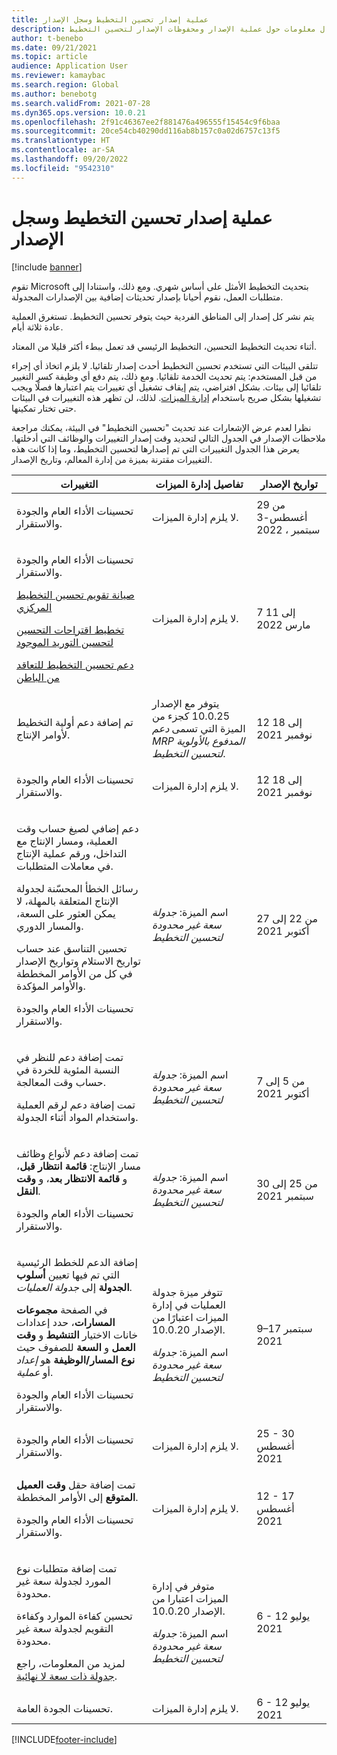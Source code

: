 ```yaml
---
title: عملية إصدار تحسين التخطيط وسجل الإصدار
description: يوفر هذا المقال معلومات حول عملية الإصدار ومحفوظات الإصدار لتحسين التخطيط.
author: t-benebo
ms.date: 09/21/2021
ms.topic: article
audience: Application User
ms.reviewer: kamaybac
ms.search.region: Global
ms.author: benebotg
ms.search.validFrom: 2021-07-28
ms.dyn365.ops.version: 10.0.21
ms.openlocfilehash: 2f91c46367ee2f881476a496555f15454c9f6baa
ms.sourcegitcommit: 20ce54cb40290dd116ab8b157c0a02d6757c13f5
ms.translationtype: HT
ms.contentlocale: ar-SA
ms.lasthandoff: 09/20/2022
ms.locfileid: "9542310"
---
```

# <a name="planning-optimization-release-process-and-release-history"></a>عملية إصدار تحسين التخطيط وسجل الإصدار

[!include [banner](../../includes/banner.md)]

تقوم Microsoft بتحديث التخطيط الأمثل على أساس شهري. ومع ذلك، واستنادا إلى متطلبات العمل، نقوم أحيانا بإصدار تحديثات إضافية بين الإصدارات المجدولة.

يتم نشر كل إصدار إلى المناطق الفردية حيث يتوفر تحسين التخطيط. تستغرق العملية عادة ثلاثة أيام.

أثناء تحديث التخطيط التحسين، التخطيط الرئيسي قد تعمل ببطء أكثر قليلا من المعتاد.

تتلقى البيئات التي تستخدم تحسين التخطيط أحدث إصدار تلقائيا. لا يلزم اتخاذ أي إجراء من قبل المستخدم: يتم تحديث الخدمة تلقائيا. ومع ذلك، يتم دفع أي وظيفة كسر التغيير تلقائيا إلى بيئات. بشكل افتراضي، يتم إيقاف تشغيل أي تغييرات يتم اعتبارها فصلًا ويجب تشغيلها بشكل صريح باستخدام [إدارة الميزات](../../../fin-ops-core/fin-ops/get-started/feature-management/feature-management-overview.md). لذلك، لن تظهر هذه التغييرات في البيئات حتى تختار تمكينها.

نظرا لعدم عرض الإشعارات عند تحديث "تحسين التخطيط" في البيئة، يمكنك مراجعة ملاحظات الإصدار في الجدول التالي لتحديد وقت إصدار التغييرات والوظائف التي أدخلتها. يعرض هذا الجدول التغييرات التي تم إصدارها لتحسين التخطيط، وما إذا كانت هذه التغييرات مقترنة بميزة من إدارة المعالم، وتاريخ الإصدار.

<!-- KFM: Add this? [Use batch disposition codes to mark batches as available or unavailable](../../inventory/batch-disposition-codes.md) --> 

| التغييرات | تفاصيل إدارة الميزات | تواريخ الإصدار |
|---|---|---|
| <p>تحسينات الأداء العام والجودة والاستقرار. | لا يلزم إدارة الميزات. | من 29 أغسطس-3 سبتمبر ، 2022 |
| <p>تحسينات الأداء العام والجودة والاستقرار.<p>[صيانة تقويم تحسين التخطيط المركزي](../supply-chain-calendars-master-planning.md)<p>[تخطيط اقتراحات التحسين لتحسين التوريد الموجود](../action-messages.md)<p>[دعم تحسين التخطيط للتعاقد من الباطن‬‏‫](../../production-control/manage-subcontract-work-production.md) | لا يلزم إدارة الميزات. | 7 إلى 11 مارس 2022 |
| <p>تم إضافة دعم أولية التخطيط لأوامر الإنتاج. | يتوفر مع الإصدار 10.0.25 كجزء من الميزة التي تسمى *دعم MRP المدفوع بالأولوية لتحسين التخطيط‬*. | 12 إلى 18 نوفمبر 2021 |
| <p>تحسينات الأداء العام والجودة والاستقرار. | لا يلزم إدارة الميزات. | 12 إلى 18 نوفمبر 2021 |
| <p>دعم إضافي لصيغ حساب وقت العملية، ومسار الإنتاج مع التداخل، ورقم عملية الإنتاج في معاملات المتطلبات.</p><p>رسائل الخطأ المحسّنة لجدولة الإنتاج المتعلقة بالمهلة، لا يمكن العثور على السعة، والمسار الدوري.</p><p>تحسين التناسق عند حساب تواريخ الاستلام وتواريخ الإصدار في كل من الأوامر المخططة والأوامر المؤكدة.</p><p>تحسينات الأداء العام والجودة والاستقرار. | اسم الميزة: *جدولة سعة غير محدودة لتحسين التخطيط* | من 22 إلى 27 أكتوبر 2021 |
| <p>تمت إضافة دعم للنظر في النسبة المئوية للخردة في حساب وقت المعالجة.</p><p>تمت إضافة دعم لرقم العملية واستخدام المواد أثناء الجدولة. | اسم الميزة: *جدولة سعة غير محدودة لتحسين التخطيط* | من 5 إلى 7 أكتوبر 2021 |
| <p>تمت إضافة دعم لأنواع وظائف مسار الإنتاج: **قائمة انتظار قبل**، و **قائمة الانتظار بعد**، و **وقت النقل**.</p><p>تحسينات الأداء العام والجودة والاستقرار. | اسم الميزة: *جدولة سعة غير محدودة لتحسين التخطيط* | من 25 إلى 30 سبتمبر 2021 |
| <p>إضافة الدعم للخطط الرئيسية التي تم فيها تعيين **أسلوب الجدولة** إلى *جدولة العمليات*.</p><p>في الصفحة **مجموعات المسارات**، حدد إعدادات خانات الاختيار **التنشيط** و **وقت العمل** و **السعة** للصفوف حيث **نوع المسار/الوظيفة** هو *إعداد* أو *عملية*. </p><p>تحسينات الأداء العام والجودة والاستقرار. | <p>تتوفر ميزة جدولة العمليات في إدارة الميزات اعتبارًا من الإصدار 10.0.20.</p><p>اسم الميزة: *جدولة سعة غير محدودة لتحسين التخطيط*</p>  | 9–17 سبتمبر 2021 |
| تحسينات الأداء العام والجودة والاستقرار. | لا يلزم إدارة الميزات. | 25 - 30 أغسطس 2021 |
| <p>تمت إضافة حقل **وقت العميل المتوقع** إلى الأوامر المخططة.</p><p>تحسينات الأداء العام والجودة والاستقرار.</p> | لا يلزم إدارة الميزات. | 12 - 17 أغسطس 2021 |
| <p>تمت إضافة متطلبات نوع المورد لجدولة سعة غير محدودة.</p><p>تحسين كفاءة الموارد وكفاءة التقويم لجدولة سعة غير محدودة.</p><p>لمزيد من المعلومات، راجع [جدولة ذات سعة لا نهائية](infinite-capacity-planning.md). | <p>متوفر في إدارة الميزات اعتبارا من الإصدار 10.0.20.</p><p>اسم الميزة: *جدولة سعة غير محدودة لتحسين التخطيط*</p> | 6 - 12 يوليو 2021 |
| تحسينات الجودة العامة. | لا يلزم إدارة الميزات. | 6 - 12 يوليو 2021 |

[!INCLUDE[footer-include](../../../includes/footer-banner.md)]
